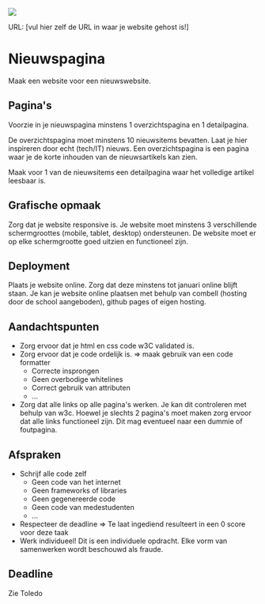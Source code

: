 <p><a href="../../actions"><img src="../../workflows/W3Validator/badge.svg"></a></p>

URL: [vul hier zelf de URL in waar je website gehost is!] 

# Nieuwspagina
Maak een website voor een nieuwswebsite.

## Pagina's
Voorzie in je nieuwspagina minstens 1 overzichtspagina en 1 detailpagina.

De overzichtspagina moet minstens 10 nieuwsitems bevatten. Laat je hier inspireren door echt (tech/IT) nieuws. Een overzichtspagina is een pagina waar je de korte inhouden van de nieuwsartikels kan zien.

Maak voor 1 van de nieuwsitems een detailpagina waar het volledige artikel leesbaar is.

## Grafische opmaak
Zorg dat je website responsive is. Je website moet minstens 3 verschillende schermgroottes (mobile, tablet, desktop) ondersteunen. De website moet er op elke schermgrootte goed uitzien en functioneel zijn.

## Deployment
Plaats je website online. Zorg dat deze minstens tot januari online blijft staan.  Je kan je website online plaatsen met behulp van combell (hosting door de school aangeboden), github pages of eigen hosting.

## Aandachtspunten
* Zorg ervoor dat je html en css code w3C validated is.
* Zorg ervoor dat je code ordelijk is. => maak gebruik van een code formatter
  * Correcte insprongen
  * Geen overbodige whitelines
  * Correct gebruik van attributen
  * ...
* Zorg dat alle links op alle pagina's werken. Je kan dit controleren met behulp van w3c. Hoewel je slechts 2 pagina's moet maken zorg ervoor dat alle links functioneel zijn. Dit mag eventueel naar een dummie of foutpagina.
 
## Afspraken
* Schrijf alle code zelf
  * Geen code van het internet
  * Geen frameworks of libraries
  * Geen gegenereerde code
  * Geen code van medestudenten
  * ...
* Respecteer de deadline => Te laat ingediend resulteert in een 0 score voor deze taak
* Werk individueel! Dit is een individuele opdracht. Elke vorm van samenwerken wordt beschouwd als fraude.
## Deadline
Zie Toledo